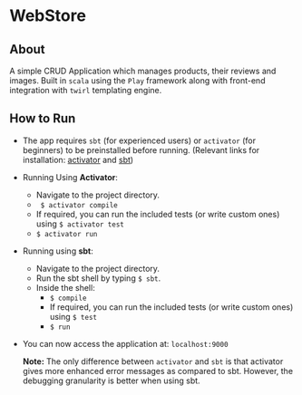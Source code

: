 # WebStore

## About
A simple CRUD Application which manages products, their reviews and images. Built in ```scala``` using the ```Play``` framework along with front-end integration with ```twirl``` templating engine.

## How to Run
- The app requires ```sbt``` (for experienced users) or ```activator``` (for beginners) to be preinstalled before running. (Relevant links for installation: [activator](https://www.playframework.com/documentation/2.3.0/Installing) and [sbt](https://www.scala-sbt.org/1.x/docs/Installing-sbt-on-Linux.html))
- Running Using **Activator**:
  - Navigate to the project directory.
  - ``` $ activator compile```
  - If required, you can run the included tests (or write custom ones) using ```$ activator test```
  - ``` $ activator run ```
- Running using **sbt**:
  - Navigate to the project directory.
  - Run the sbt shell by typing ```$ sbt```.
  - Inside the shell:
    - ```$ compile```
    - If required, you can run the included tests (or write custom ones) using ```$ test```
    - ```$ run```
- You can now access the application at: ```localhost:9000 ```
   
  **Note:** The only difference between ```activator``` and ```sbt``` is that activator gives more enhanced error messages as compared to sbt. However, the debugging granularity is better when using sbt.
